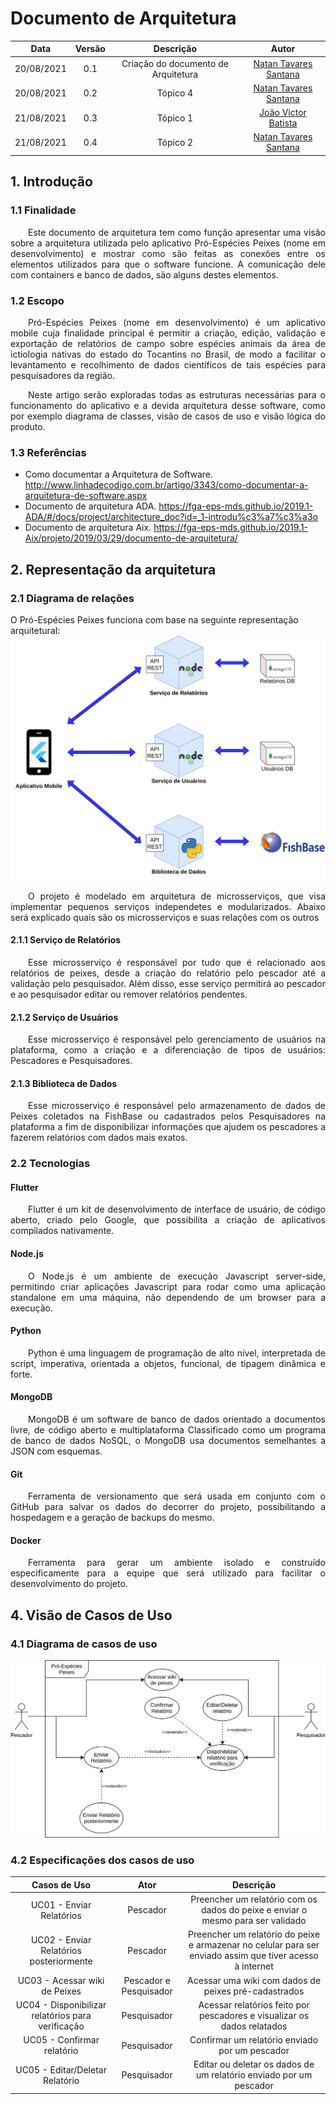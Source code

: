 # Documento de Arquitetura

|    Data    | Versão |              Descrição              |                         Autor                          |
| :--------: | :----: | :---------------------------------: | :----------------------------------------------------: |
| 20/08/2021 |  0.1   | Criação do documento de Arquitetura | [Natan Tavares Santana](https://github.com/Neitan2001) |
| 20/08/2021 |  0.2   |              Tópico 4               | [Natan Tavares Santana](https://github.com/Neitan2001) |
| 21/08/2021 |  0.3   |              Tópico 1               |  [João Victor Batista](https://github.com/jvBatista)   |
| 21/08/2021 |  0.4   |              Tópico 2               | [Natan Tavares Santana](https://github.com/Neitan2001) |

## 1. Introdução

### 1.1 Finalidade

<p align="justify"> &emsp;&emsp;Este documento de arquitetura tem como função apresentar uma visão sobre a arquitetura utilizada pelo aplicativo Pró-Espécies Peixes (nome em desenvolvimento) e mostrar como são feitas as conexões entre os elementos utilizados para que o software funcione. A comunicação dele com containers e banco de dados, são alguns destes elementos.</p>

### 1.2 Escopo

<p align="justify"> &emsp;&emsp;Pró-Espécies Peixes (nome em desenvolvimento) é um aplicativo mobile cuja finalidade principal é permitir a criação, edição, validação e exportação de relatórios de campo sobre espécies animais da área de ictiologia nativas do estado do Tocantins no Brasil, de modo a facilitar o levantamento e recolhimento de dados científicos de tais espécies para pesquisadores da região.</p>

<p align="justify"> &emsp;&emsp;Neste artigo serão exploradas todas as estruturas necessárias para o funcionamento do aplicativo e a devida arquitetura desse software, como por exemplo diagrama de classes, visão de casos de uso e visão lógica do produto.</p>

### 1.3 Referências

- Como documentar a Arquitetura de Software. http://www.linhadecodigo.com.br/artigo/3343/como-documentar-a-arquitetura-de-software.aspx
- Documento de arquitetura ADA. https://fga-eps-mds.github.io/2019.1-ADA/#/docs/project/architecture_doc?id=_1-introdu%c3%a7%c3%a3o
- Documento de arquitetura Aix. https://fga-eps-mds.github.io/2019.1-Aix/projeto/2019/03/29/documento-de-arquitetura/

## 2. Representação da arquitetura

### 2.1 Diagrama de relações

O Pró-Espécies Peixes funciona com base na seguinte representação arquitetural:
![Diagrama de relações](../Assets/Images/ArchitectureDocument/relations_diagram.png)
<p align="justify"> &emsp;&emsp;O projeto é modelado em arquitetura de microsserviços, que visa implementar pequenos serviços independetes e modularizados. Abaixo será explicado quais são os microsserviços e suas relações com os outros</p>

#### 2.1.1 Serviço de Relatórios

<p align="justify"> &emsp;&emsp;Esse microsserviço é responsável por tudo que é relacionado aos relatórios de peixes, desde a criação do relatório pelo pescador até a validação pelo pesquisador. Além disso, esse serviço permitirá ao pescador e ao pesquisador editar ou remover relatórios pendentes.</p>

#### 2.1.2 Serviço de Usuários

<p align="justify"> &emsp;&emsp;Esse microsserviço é responsável pelo gerenciamento de usuários na plataforma, como a criação e a diferenciação de tipos de usuários: Pescadores e Pesquisadores.</p>

#### 2.1.3 Biblioteca de Dados

<p align="justify"> &emsp;&emsp;Esse microsserviço é responsável pelo armazenamento de dados de Peixes coletados na FishBase ou cadastrados pelos Pesquisadores na plataforma a fim de disponibilizar informações que ajudem os pescadores a fazerem relatórios com dados mais exatos.</p>

### 2.2 Tecnologias

#### Flutter
<p align="justify"> &emsp;&emsp;Flutter é um kit de desenvolvimento de interface de usuário, de código aberto, criado pelo Google, que possibilita a criação de aplicativos compilados nativamente.</p>

#### Node.js
<p align="justify"> &emsp;&emsp;O Node.js é um ambiente de execução Javascript server-side, permitindo criar aplicações Javascript para rodar como uma aplicação standalone em uma máquina, não dependendo de um browser para a execução.</p>

#### Python
<p align="justify"> &emsp;&emsp;Python é uma linguagem de programação de alto nível, interpretada de script, imperativa, orientada a objetos, funcional, de tipagem dinâmica e forte.</p>

#### MongoDB
<p align="justify"> &emsp;&emsp;MongoDB é um software de banco de dados orientado a documentos livre, de código aberto e multiplataforma Classificado como um programa de banco de dados NoSQL, o MongoDB usa documentos semelhantes a JSON com esquemas.</p>

#### Git
<p align="justify"> &emsp;&emsp;Ferramenta de versionamento que será usada em conjunto com o GitHub para salvar os dados do decorrer do projeto, possibilitando a hospedagem e a geração de backups do mesmo.</p>

#### Docker
<p align="justify"> &emsp;&emsp;Ferramenta para gerar um ambiente isolado e construído especificamente para a equipe que será utilizado para facilitar o desenvolvimento do projeto.</p>

## 4. Visão de Casos de Uso

### 4.1 Diagrama de casos de uso
![Diagrama de casos de uso](../Assets/Images/ArchitectureDocument/casos_de_uso.png)

### 4.2 Especificações dos casos de uso

|                   Casos de Uso                    |          Ator          |                                                 Descrição                                                 |
| :-----------------------------------------------: | :--------------------: | :-------------------------------------------------------------------------------------------------------: |
|             UC01 - Enviar Relatórios              |        Pescador        |              Preencher um relatório com os dados do peixe e enviar o mesmo para ser validado              |
|      UC02 - Enviar Relatórios posteriormente      |        Pescador        | Preencher um relatório do peixe e armazenar no celular para ser enviado assim que tiver acesso à internet |
|           UC03 - Acessar wiki de Peixes           | Pescador e Pesquisador |                           Acessar uma wiki com dados de peixes pré-cadastrados                            |
| UC04 - Disponibilizar relatórios para verificação |      Pesquisador       |                  Acessar relatórios feito por pescadores e visualizar os dados relatados                  |
|            UC05 - Confirmar relatório             |      Pesquisador       |                              Confirmar um relatório enviado por um pescador                               |
|          UC05 - Editar/Deletar Relatório          |      Pesquisador       |                    Editar ou deletar os dados de um relatório enviado por um pescador                     |